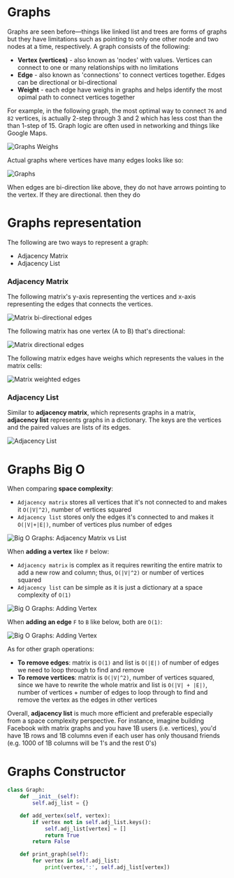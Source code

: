 # Graphs

Graphs are seen before—things like linked list and trees are forms of graphs but they have limitations such as pointing to only one other node and two nodes at a time, respectively. A graph consists of the following:

- **Vertex (vertices)** - also known as 'nodes' with values. Vertices can connect to one or many relationships with no limitations
- **Edge** - also known as 'connections' to connect vertices together. Edges can be directional or bi-directional
- **Weight** - each edge have weighs in graphs and helps identify the most opimal path to connect vertices together

For example, in the following graph, the most optimal way to connect `76` and `82` vertices, is actually 2-step through 3 and 2 which has less cost than the than 1-step of 15. Graph logic are often used in networking and things like Google Maps.

![Graphs Weighs](./graph-weighs.png)

Actual graphs where vertices have many edges looks like so:

![Graphs](./graphs.png)

When edges are bi-direction like above, they do not have arrows pointing to the vertex. If they are directional. then they do

# Graphs representation

The following are two ways to represent a graph:

- Adjacency Matrix
- Adjacency List

### Adjacency Matrix

The following matrix's y-axis representing the vertices and x-axis representing the edges that connects the vertices.

![Matrix bi-directional edges](./matrix_bidirectional.png)

The following matrix has one vertex (A to B) that's directional:

![Matrix directional edges](./matrix_directional.png)

The following matrix edges have weighs which represents the values in the matrix cells:

![Matrix weighted edges](./matrix_weighted.png)

### Adjacency List

Similar to **adjacency matrix**, which represents graphs in a matrix, **adjacency list** represents graphs in a dictionary. The keys are the vertices and the paired values are lists of its edges.

![Adjacency List](./adjacency_list.png)

# Graphs Big O

When comparing **space complexity**:

- `Adjacency matrix` stores all vertices that it's not connected to and makes it `O(|V|^2)`, number of vertices squared
- `Adjacency list` stores only the edges it's connected to and makes it `O(|V|+|E|)`, number of vertices plus number of edges

![Big O Graphs: Adjacency Matrix vs List](./matrix_v_list.png)

When **adding a vertex** like `F` below:

- `Adjacency matrix` is complex as it requires rewriting the entire matrix to add a new row and column; thus, `O(|V|^2)` or number of vertices squared
- `Adjacency list` can be simple as it is just a dictionary at a space complexity of `O(1)`

![Big O Graphs: Adding Vertex](./matrix_v_list_add_vertex.png)

When **adding an edge** `F` to `B` like below, both are `O(1)`:

![Big O Graphs: Adding Vertex](./matrix_v_list_add_edge.png)

As for other graph operations:

- **To remove edges**: matrix is `O(1)` and list is `O(|E|)` of number of edges we need to loop through to find and remove
- **To remove vertices**: matrix is `O(|V|^2)`, number of vertices squared, since we have to rewrite the whole matrix and list is `O(|V| + |E|)`, number of vertices + number of edges to loop through to find and remove the vertex as the edges in other vertices

Overall, **adjacency list** is much more efficient and preferable especially from a space complexity perspective. For instance, imagine building Facebook with matrix graphs and you have 1B users (i.e. vertices), you'd have 1B rows and 1B columns even if each user has only thousand friends (e.g. 1000 of 1B columns will be 1's and the rest 0's)

# Graphs Constructor

```python
class Graph:
    def __init__(self):
        self.adj_list = {}

    def add_vertex(self, vertex):
        if vertex not in self.adj_list.keys():
            self.adj_list[vertex] = []
            return True
        return False

    def print_graph(self):
        for vertex in self.adj_list:
            print(vertex,':', self.adj_list[vertex])
```
